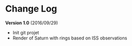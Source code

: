 # Change Log

**Version 1.0** (2016/09/29)
- Init git projet
- Render of Saturn with rings based on ISS observations